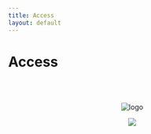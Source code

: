 ```yaml
---
title: Access
layout: default
---
```



# Access
<br>
<br>

<div markdown="1">
<center>
  
![logo](https://www.hackthebox.eu/storage/avatars/fc58e994c1a229273dfa7d9f875143c9_thumb.png)

</center>
</div>

<p align="center"> 
<img src="https://www.hackthebox.eu/storage/avatars/fc58e994c1a229273dfa7d9f875143c9_thumb.png">
</p>
